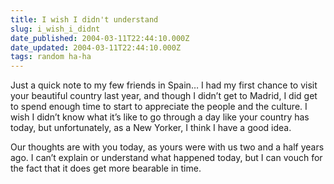 ```yaml
---
title: I wish I didn't understand
slug: i_wish_i_didnt
date_published: 2004-03-11T22:44:10.000Z
date_updated: 2004-03-11T22:44:10.000Z
tags: random ha-ha
---
```


Just a quick note to my few friends in Spain… I had my first chance to visit your beautiful country last year, and though I didn’t get to Madrid, I did get to spend enough time to start to appreciate the people and the culture. I wish I didn’t know what it’s like to go through a day like your country has today, but unfortunately, as a New Yorker, I think I have a good idea.

Our thoughts are with you today, as yours were with us two and a half years ago. I can’t explain or understand what happened today, but I can vouch for the fact that it does get more bearable in time.
